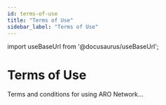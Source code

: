 ```yaml
---
id: terms-of-use
title: "Terms of Use"
sidebar_label: "Terms of Use"
---
```

import useBaseUrl from '@docusaurus/useBaseUrl';

# Terms of Use
Terms and conditions for using ARO Network...
